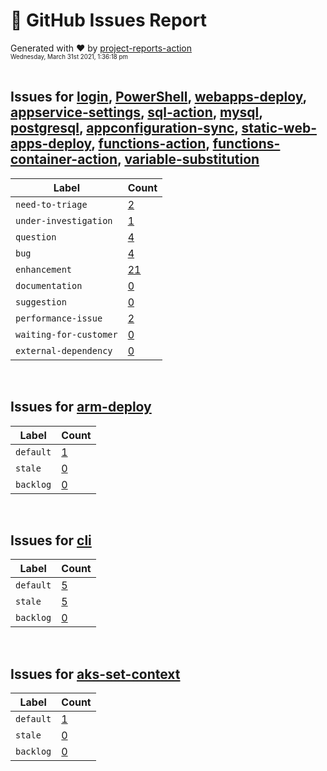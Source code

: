 # :crystal_ball: GitHub Issues Report  
  
Generated with :heart: by [project-reports-action](https://github.com/bryanmacfarlane/project-reports-action)  
<sub><sup>Wednesday, March 31st 2021, 1:36:18 pm</sup></sub>  
  &nbsp;  
## Issues for [login](https://github.com/azure/login), [PowerShell](https://github.com/azure/PowerShell), [webapps-deploy](https://github.com/azure/webapps-deploy), [appservice-settings](https://github.com/azure/appservice-settings), [sql-action](https://github.com/azure/sql-action), [mysql](https://github.com/Azure/mysql), [postgresql](https://github.com/Azure/postgresql), [appconfiguration-sync](https://github.com/azure/appconfiguration-sync), [static-web-apps-deploy](https://github.com/azure/static-web-apps-deploy), [functions-action](https://github.com/azure/functions-action), [functions-container-action](https://github.com/azure/functions-container-action), [variable-substitution](https://github.com/Microsoft/variable-substitution)
| Label                  | Count                                                |
| ---------------------- | ---------------------------------------------------- |
| `need-to-triage`       | [2](./issues-need-to-triage-1617177983.103.md)       |
| `under-investigation`  | [1](./issues-under-investigation-1617177983.103.md)  |
| `question`             | [4](./issues-question-1617177983.103.md)             |
| `bug`                  | [4](./issues-bug-1617177983.103.md)                  |
| `enhancement`          | [21](./issues-enhancement-1617177983.103.md)         |
| `documentation`        | [0](./issues-documentation-1617177983.103.md)        |
| `suggestion`           | [0](./issues-suggestion-1617177983.103.md)           |
| `performance-issue`    | [2](./issues-performance-issue-1617177983.103.md)    |
| `waiting-for-customer` | [0](./issues-waiting-for-customer-1617177983.103.md) |
| `external-dependency`  | [0](./issues-external-dependency-1617177983.103.md)  |
&nbsp;  
## Issues for [arm-deploy](https://github.com/Azure/arm-deploy)
| Label     | Count                                   |
| --------- | --------------------------------------- |
| `default` | [1](./issues-default-1617177983.442.md) |
| `stale`   | [0](./issues-stale-1617177983.442.md)   |
| `backlog` | [0](./issues-backlog-1617177983.442.md) |
&nbsp;  
## Issues for [cli](https://github.com/Azure/cli)
| Label     | Count                                   |
| --------- | --------------------------------------- |
| `default` | [5](./issues-default-1617177983.741.md) |
| `stale`   | [5](./issues-stale-1617177983.741.md)   |
| `backlog` | [0](./issues-backlog-1617177983.741.md) |
&nbsp;  
## Issues for [aks-set-context](https://github.com/Azure/aks-set-context)
| Label     | Count                                   |
| --------- | --------------------------------------- |
| `default` | [1](./issues-default-1617177984.057.md) |
| `stale`   | [0](./issues-stale-1617177984.057.md)   |
| `backlog` | [0](./issues-backlog-1617177984.057.md) |
